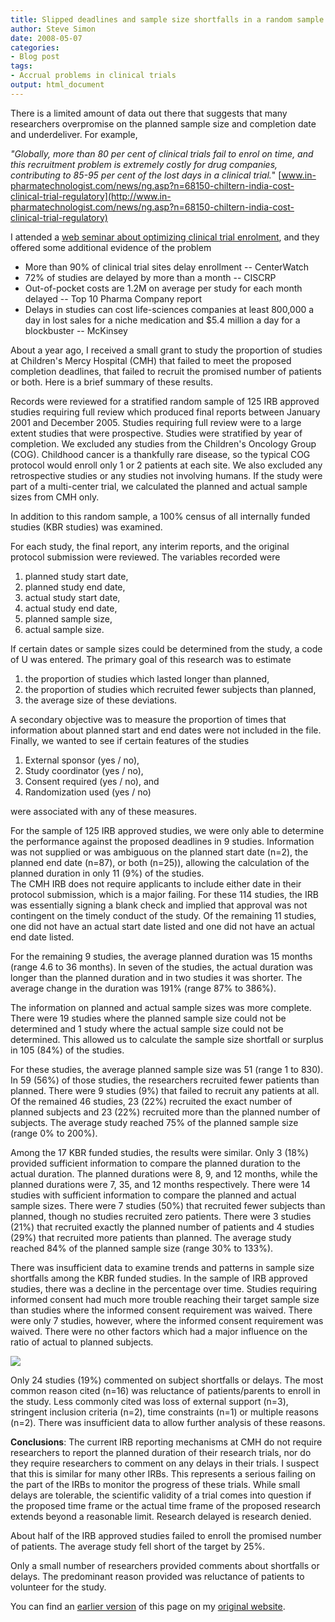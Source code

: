 ```yaml
---
title: Slipped deadlines and sample size shortfalls in a random sample of research studies
author: Steve Simon
date: 2008-05-07
categories:
- Blog post
tags:
- Accrual problems in clinical trials
output: html_document
---
```

There is a limited amount of data out there that suggests that many
researchers overpromise on the planned sample size and completion date
and underdeliver. For example,

*"Globally, more than 80 per cent of clinical trials fail to enrol on
time, and this recruitment problem is extremely costly for drug
companies, contributing to 85-95 per cent of the lost days in a
clinical trial.*"
[www.in-pharmatechnologist.com/news/ng.asp?n=68150-chiltern-india-cost-clinical-trial-regulatory](http://www.in-pharmatechnologist.com/news/ng.asp?n=68150-chiltern-india-cost-clinical-trial-regulatory)

I attended a [web seminar about optimizing clinical trial
enrolment](http://www.medconference.net/predictability2), and they
offered some additional evidence of the problem

-   More than 90% of clinical trial sites delay enrollment --
    CenterWatch
-   72% of studies are delayed by more than a month -- CISCRP
-   Out-of-pocket costs are 1.2M on average per study for each month
    delayed -- Top 10 Pharma Company report
-   Delays in studies can cost life-sciences companies at least
    800,000 a day in lost sales for a niche medication and $5.4
    million a day for a blockbuster -- McKinsey

About a year ago, I received a small grant to study the proportion of
studies at Children's Mercy Hospital (CMH) that failed to meet the
proposed completion deadlines, that failed to recruit the promised
number of patients or both. Here is a brief summary of these results.

Records were reviewed for a stratified random sample of 125 IRB
approved studies requiring full review which produced final reports
between January 2001 and December 2005. Studies requiring full review
were to a large extent studies that were prospective. Studies were
stratified by year of completion. We excluded any studies from the
Children's Oncology Group (COG). Childhood cancer is a thankfully
rare disease, so the typical COG protocol would enroll only 1 or 2
patients at each site. We also excluded any retrospective studies or
any studies not involving humans. If the study were part of a
multi-center trial, we calculated the planned and actual sample sizes
from CMH only.

In addition to this random sample, a 100% census of all internally
funded studies (KBR studies) was examined.

For each study, the final report, any interim reports, and the
original protocol submission were reviewed. The variables recorded
were

1.  planned study start date,
2.  planned study end date,
3.  actual study start date,
4.  actual study end date,
5.  planned sample size,
6.  actual sample size.

If certain dates or sample sizes could be determined from the study, a
code of U was entered. The primary goal of this research was to
estimate

1.  the proportion of studies which lasted longer than planned,
2.  the proportion of studies which recruited fewer subjects than
    planned,
3.  the average size of these deviations.

A secondary objective was to measure the proportion of times that
information about planned start and end dates were not included in the
file. Finally, we wanted to see if certain features of the studies

1.  External sponsor (yes / no),
2.  Study coordinator (yes / no),
3.  Consent required (yes / no), and
4.  Randomization used (yes / no)

were associated with any of these measures.

For the sample of 125 IRB approved studies, we were only able to
determine the performance against the proposed deadlines in 9 studies.
Information was not supplied or was ambiguous on the planned start
date (n=2), the planned end date (n=87), or both (n=25)), allowing the
calculation of the planned duration in only 11 (9%) of the studies.  
The CMH IRB does not require applicants to include either date in
their protocol submission, which is a major failing. For these 114
studies, the IRB was essentially signing a blank check and implied
that approval was not contingent on the timely conduct of the study.
Of the remaining 11 studies, one did not have an actual start date
listed and one did not have an actual end date listed.

For the remaining 9 studies, the average planned duration was 15
months (range 4.6 to 36 months). In seven of the studies, the actual
duration was longer than the planned duration and in two studies it
was shorter. The average change in the duration was 191% (range 87% to
386%).

The information on planned and actual sample sizes was more complete.
There were 19 studies where the planned sample size could not be
determined and 1 study where the actual sample size could not be
determined. This allowed us to calculate the sample size shortfall or
surplus in 105 (84%) of the studies.

For these studies, the average planned sample size was 51 (range 1 to
830). In 59 (56%) of those studies, the researchers recruited fewer
patients than planned. There were 9 studies (9%) that failed to
recruit any patients at all. Of the remained 46 studies, 23 (22%)
recruited the exact number of planned subjects and 23 (22%) recruited
more than the planned number of subjects. The average study reached
75% of the planned sample size (range 0% to 200%).

Among the 17 KBR funded studies, the results were similar. Only 3
(18%) provided sufficient information to compare the planned duration
to the actual duration. The planned durations were 8, 9, and 12
months, while the planned durations were 7, 35, and 12 months
respectively. There were 14 studies with sufficient information to
compare the planned and actual sample sizes. There were 7 studies
(50%) that recruited fewer subjects than planned, though no studies
recruited zero patients. There were 3 studies (21%) that recruited
exactly the planned number of patients and 4 studies (29%) that
recruited more patients than planned. The average study reached 84% of
the planned sample size (range 30% to 133%).

There was insufficient data to examine trends and patterns in sample
size shortfalls among the KBR funded studies. In the sample of IRB
approved studies, there was a decline in the percentage over time.
Studies requiring informed consent had much more trouble reaching
their target sample size than studies where the informed consent
requirement was waived. There were only 7 studies, however, where the
informed consent requirement was waived.   There were no other factors
which had a major influence on the ratio of actual to planned
subjects.  

![](http://www.pmean.com/new-images/08/SlippedDeadlines-0801.gif)

Only 24 studies (19%) commented on subject shortfalls or delays. The
most common reason cited (n=16) was reluctance of patients/parents to
enroll in the study. Less commonly cited was loss of external support
(n=3), stringent inclusion criteria (n=2), time constraints (n=1) or
multiple reasons (n=2). There was insufficient data to allow further
analysis of these reasons.

**Conclusions**: The current IRB reporting mechanisms at CMH do not
require researchers to report the planned duration of their research
trials, nor do they require researchers to comment on any delays in
their trials. I suspect that this is similar for many other IRBs. This
represents a serious failing on the part of the IRBs to monitor the
progress of these trials. While small delays are tolerable, the
scientific validity of a trial comes into question if the proposed
time frame or the actual time frame of the proposed research extends
beyond a reasonable limit. Research delayed is research denied.

About half of the IRB approved studies failed to enroll the promised
number of patients. The average study fell short of the target by 25%.

Only a small number of researchers provided comments about shortfalls
or delays. The predominant reason provided was reluctance of patients
to volunteer for the study.

You can find an [earlier version][sim1] of this page on my [original website][sim2].

[sim1]: http://www.pmean.com/08/SlippedDeadlines.html
[sim2]: http://www.pmean.com/original_site.html
